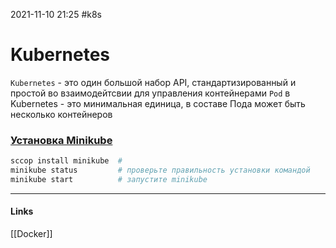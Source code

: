 2021-11-10 21:25
#k8s
# Kubernetes
`Kubernetes` - это один большой набор API, стандартизированный и простой во взаимодейтсвии для управления контейнерами 
`Pod` в Kubernetes - это минимальная единица, в составе Пода может быть несколько контейнеров
### [Установка Minikube](https://kubernetes.io/ru/docs/tasks/tools/install-minikube/)
```bash
sccop install minikube	# 
minikube status 		# проверьте правильность установки командой
minikube start			# запустите minikube
```

_____________
#### Links
[[Docker]]